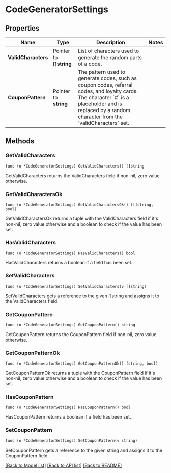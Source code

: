 # CodeGeneratorSettings

## Properties

Name | Type | Description | Notes
------------ | ------------- | ------------- | -------------
**ValidCharacters** | Pointer to **[]string** | List of characters used to generate the random parts of a code.  | 
**CouponPattern** | Pointer to **string** | The pattern used to generate codes, such as coupon codes, referral codes, and loyalty cards. The character &#x60;#&#x60; is a placeholder and is replaced by a random character from the &#x60;validCharacters&#x60; set.  | 

## Methods

### GetValidCharacters

`func (o *CodeGeneratorSettings) GetValidCharacters() []string`

GetValidCharacters returns the ValidCharacters field if non-nil, zero value otherwise.

### GetValidCharactersOk

`func (o *CodeGeneratorSettings) GetValidCharactersOk() ([]string, bool)`

GetValidCharactersOk returns a tuple with the ValidCharacters field if it's non-nil, zero value otherwise
and a boolean to check if the value has been set.

### HasValidCharacters

`func (o *CodeGeneratorSettings) HasValidCharacters() bool`

HasValidCharacters returns a boolean if a field has been set.

### SetValidCharacters

`func (o *CodeGeneratorSettings) SetValidCharacters(v []string)`

SetValidCharacters gets a reference to the given []string and assigns it to the ValidCharacters field.

### GetCouponPattern

`func (o *CodeGeneratorSettings) GetCouponPattern() string`

GetCouponPattern returns the CouponPattern field if non-nil, zero value otherwise.

### GetCouponPatternOk

`func (o *CodeGeneratorSettings) GetCouponPatternOk() (string, bool)`

GetCouponPatternOk returns a tuple with the CouponPattern field if it's non-nil, zero value otherwise
and a boolean to check if the value has been set.

### HasCouponPattern

`func (o *CodeGeneratorSettings) HasCouponPattern() bool`

HasCouponPattern returns a boolean if a field has been set.

### SetCouponPattern

`func (o *CodeGeneratorSettings) SetCouponPattern(v string)`

SetCouponPattern gets a reference to the given string and assigns it to the CouponPattern field.


[[Back to Model list]](../README.md#documentation-for-models) [[Back to API list]](../README.md#documentation-for-api-endpoints) [[Back to README]](../README.md)


